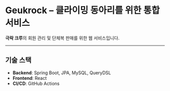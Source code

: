 # Geukrock – 클라이밍 동아리를 위한 통합 서비스
**극락 크루**의 회원 관리 및 단체복 판매를 위한 웹 서비스입니다.

---

## 기술 스택
- **Backend**: Spring Boot, JPA, MySQL, QueryDSL
- **Frontend**: React
- **CI/CD**: GitHub Actions
